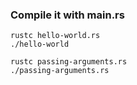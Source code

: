 ### Compile it with main.rs
```
rustc hello-world.rs
./hello-world

rustc passing-arguments.rs
./passing-arguments.rs

```
